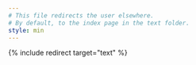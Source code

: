 ```yaml
---
# This file redirects the user elsewhere.
# By default, to the index page in the text folder.
style: min
---
```

{% include redirect target="text" %}
